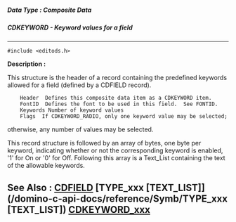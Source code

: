 ##### Data Type : Composite Data
##### CDKEYWORD - Keyword values for a field
---
```
#include <editods.h>
```
**Description :**

This structure is the header of a record containing the predefined keywords 
allowed for a field (defined by a CDFIELD record).

        Header  Defines this composite data item as a CDKEYWORD item.
        FontID  Defines the font to be used in this field.  See FONTID.
        Keywords Number of keyword values
        Flags  If CDKEYWORD_RADIO, only one keyword value may be selected;  
otherwise, any number
                                     of values may be selected.

This record structure is followed by an array of bytes, one byte per keyword, 
indicating whether or not the corresponding keyword is enabled, '1' for On or 
'0' for Off.  Following this array is a Text_List containing the text of the 
allowable keywords.

**See Also :**
[CDFIELD](/domino-c-api-docs/reference/Data/CDFIELD)
[TYPE_xxx [TEXT_LIST]](/domino-c-api-docs/reference/Symb/TYPE_xxx [TEXT_LIST])
[CDKEYWORD_xxx](/domino-c-api-docs/reference/Symb/CDKEYWORD_xxx)
---
